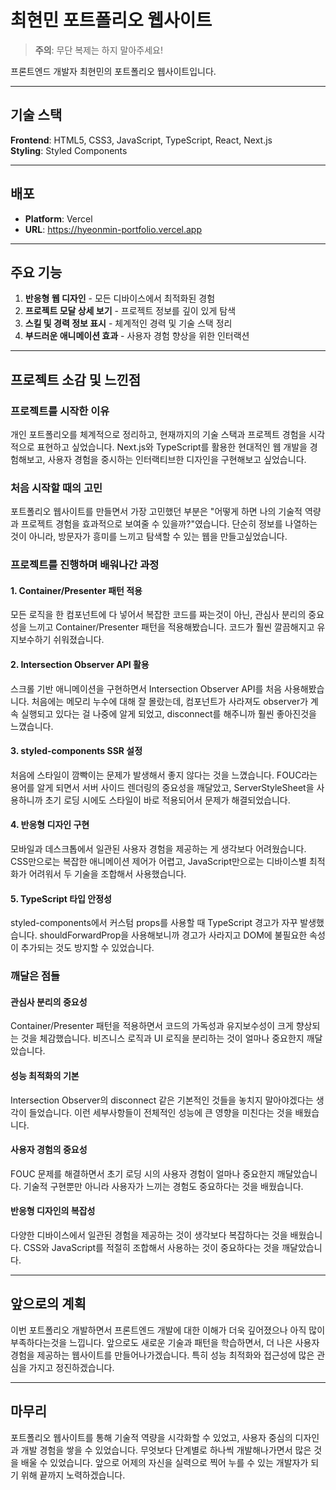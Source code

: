 # 최현민 포트폴리오 웹사이트

> **주의**: 무단 복제는 하지 말아주세요!

프론트엔드 개발자 최현민의 포트폴리오 웹사이트입니다.

---

## 기술 스택

**Frontend**: HTML5, CSS3, JavaScript, TypeScript, React, Next.js  
**Styling**: Styled Components

---

## 배포

- **Platform**: Vercel
- **URL**: https://hyeonmin-portfolio.vercel.app

---

## 주요 기능

1. **반응형 웹 디자인** - 모든 디바이스에서 최적화된 경험
2. **프로젝트 모달 상세 보기** - 프로젝트 정보를 깊이 있게 탐색
3. **스킬 및 경력 정보 표시** - 체계적인 경력 및 기술 스택 정리
4. **부드러운 애니메이션 효과** - 사용자 경험 향상을 위한 인터랙션

---

## 프로젝트 소감 및 느낀점

### 프로젝트를 시작한 이유

개인 포트폴리오를 체계적으로 정리하고, 현재까지의 기술 스택과 프로젝트 경험을 시각적으로 표현하고 싶었습니다. Next.js와 TypeScript를 활용한 현대적인 웹 개발을 경험해보고, 사용자 경험을 중시하는 인터랙티브한 디자인을 구현해보고 싶었습니다.

### 처음 시작할 때의 고민

포트폴리오 웹사이트를 만들면서 가장 고민했던 부분은 "어떻게 하면 나의 기술적 역량과 프로젝트 경험을 효과적으로 보여줄 수 있을까?"였습니다. 단순히 정보를 나열하는 것이 아니라, 방문자가 흥미를 느끼고 탐색할 수 있는 웹을 만들고싶었습니다.

### 프로젝트를 진행하며 배워나간 과정

#### 1. Container/Presenter 패턴 적용
모든 로직을 한 컴포넌트에 다 넣어서 복잡한 코드를 짜는것이 아닌, 관심사 분리의 중요성을 느끼고 Container/Presenter 패턴을 적용해봤습니다. 코드가 훨씬 깔끔해지고 유지보수하기 쉬워졌습니다.

#### 2. Intersection Observer API 활용
스크롤 기반 애니메이션을 구현하면서 Intersection Observer API를 처음 사용해봤습니다. 처음에는 메모리 누수에 대해 잘 몰랐는데, 컴포넌트가 사라져도 observer가 계속 실행되고 있다는 걸 나중에 알게 되었고, disconnect를 해주니까 훨씬 좋아진것을 느꼈습니다.

#### 3. styled-components SSR 설정
처음에 스타일이 깜빡이는 문제가 발생해서 좋지 않다는 것을 느꼈습니다. FOUC라는 용어를 알게 되면서 서버 사이드 렌더링의 중요성을 깨달았고, ServerStyleSheet을 사용하니까 초기 로딩 시에도 스타일이 바로 적용되어서 문제가 해결되었습니다.

#### 4. 반응형 디자인 구현
모바일과 데스크톱에서 일관된 사용자 경험을 제공하는 게 생각보다 어려웠습니다. CSS만으로는 복잡한 애니메이션 제어가 어렵고, JavaScript만으로는 디바이스별 최적화가 어려워서 두 기술을 조합해서 사용했습니다.

#### 5. TypeScript 타입 안정성
styled-components에서 커스텀 props를 사용할 때 TypeScript 경고가 자꾸 발생했습니다. shouldForwardProp을 사용해보니까 경고가 사라지고 DOM에 불필요한 속성이 추가되는 것도 방지할 수 있었습니다.

### 깨달은 점들

#### 관심사 분리의 중요성
Container/Presenter 패턴을 적용하면서 코드의 가독성과 유지보수성이 크게 향상되는 것을 체감했습니다. 비즈니스 로직과 UI 로직을 분리하는 것이 얼마나 중요한지 깨달았습니다.

#### 성능 최적화의 기본
Intersection Observer의 disconnect 같은 기본적인 것들을 놓치지 말아야겠다는 생각이 들었습니다. 이런 세부사항들이 전체적인 성능에 큰 영향을 미친다는 것을 배웠습니다.

#### 사용자 경험의 중요성
FOUC 문제를 해결하면서 초기 로딩 시의 사용자 경험이 얼마나 중요한지 깨달았습니다. 기술적 구현뿐만 아니라 사용자가 느끼는 경험도 중요하다는 것을 배웠습니다.

#### 반응형 디자인의 복잡성
다양한 디바이스에서 일관된 경험을 제공하는 것이 생각보다 복잡하다는 것을 배웠습니다. CSS와 JavaScript를 적절히 조합해서 사용하는 것이 중요하다는 것을 깨달았습니다.

---

## 앞으로의 계획

이번 포트폴리오 개발하면서 프론트엔드 개발에 대한 이해가 더욱 깊어졌으나 아직 많이 부족하다는것을 느낍니다. 앞으로도 새로운 기술과 패턴을 학습하면서, 더 나은 사용자 경험을 제공하는 웹사이트를 만들어나가겠습니다. 특히 성능 최적화와 접근성에 많은 관심을 가지고 정진하겠습니다.

---

## 마무리

포트폴리오 웹사이트를 통해 기술적 역량을 시각화할 수 있었고, 사용자 중심의 디자인과 개발 경험을 쌓을 수 있었습니다. 무엇보다 단계별로 하나씩 개발해나가면서 많은 것을 배울 수 있었습니다. 앞으로 어제의 자신을 실력으로 찍어 누를 수 있는 개발자가 되기 위해 끝까지 노력하겠습니다.
